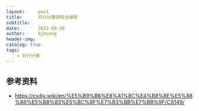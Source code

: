 ```yaml
---
layout:     post
title:      并行计算架构与编程
subtitle:   
date:       2022-09-30
author:     bjmsong
header-img: 
catalog: true
tags:
    - 并行计算
---
```

##


## 参考资料
- https://csdiy.wiki/en/%E5%B9%B6%E8%A1%8C%E4%B8%8E%E5%88%86%E5%B8%83%E5%BC%8F%E7%B3%BB%E7%BB%9F/CS149/


